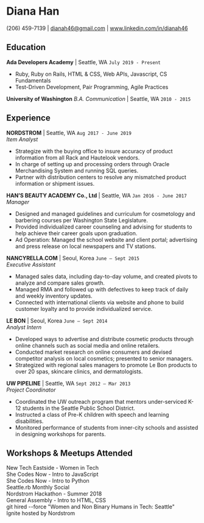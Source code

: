 
# Diana Han

(206) 459-7139
|
dianah46@gmail.com
|
www.linkedin.com/in/dianah46

## Education
__Ada Developers Academy__ | Seattle, WA `July 2019 - Present`
* Ruby, Ruby on Rails, HTML & CSS, Web APIs, Javascript, CS Fundamentals
* Test-Driven Development, Pair Programming, Agile Practices

__University of Washington__ _B.A. Communication_ | Seattle, WA  `2010 - 2015`


## Experience

__NORDSTROM__  | Seattle, WA `Aug 2017 - June 2019` 
<br>_Item Analyst_
* Strategize with the buying office to insure accuracy of product information from all Rack and Hautelook vendors.
* In charge of setting up and processing orders through Oracle Merchandising System and running SQL queries.
* Partner with distribution centers to resolve any mismatched product information or shipment issues.


__HAN’S BEAUTY ACADEMY Co., Ltd__  | Seattle, WA `Jan 2016 - June 2017` 
<br>_Manager_
* Designed and managed guidelines and curriculum for cosmetology and barbering courses per Washington State Legislature.
* Provided individualized career counseling and advising for students to help achieve their career goals upon graduation.
* Ad Operation: Managed the school website and client portal; advertising and press release on local newspapers and TV stations.


__NANCYRELLA.COM__ | Seoul, Korea `June – Sept 2015` 
<br>_Executive Assistant_
* Managed sales data, including day-to-day volume, and created pivots to analyze and compare sales growth.
* Managed RMA and followed up with defectives to keep track of daily and weekly inventory updates.
* Connected with international clients via website and phone to build customer loyalty and to provide individualized service.


__LE BON__ | Seoul, Korea `June – Sept 2014` 
<br>_Analyst Intern_
* Developed ways to advertise and distribute cosmetic products through online channels such as social media and online retailers.
* Conducted market research on online consumers and devised competitor analysis on local cosmetics; presented to senior managers.
* Strategized with regional sales managers to promote Le Bon products to over 20 spas, skincare clinics, and dermatologists.


__UW PIPELINE__  | Seattle, WA `Sept 2012 – Mar 2013` 
<br>_Project Coordinator_
* Coordinated the UW outreach program that mentors under-serviced K-12 students in the Seattle Public School District.
* Instructed a class of Pre-K children with speech and learning disabilities.
* Monitored performance of students from inner-city schools and assisted in designing workshops for parents.


## Workshops & Meetups Attended
New Tech Eastside - Women in Tech   
She Codes Now - Intro to JavaScript  
She Codes Now - Intro to Python   
Seattle.rb Monthly Social   
Nordstrom Hackathon - Summer 2018  
General Assembly - Intro to HTML, CSS  
git hired --force "Women and Non Binary Humans in Tech: Seattle"  
Ignite hosted by Nordstrom





